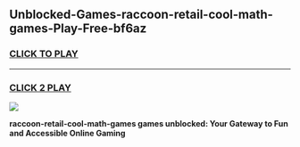 
## Unblocked-Games-raccoon-retail-cool-math-games-Play-Free-bf6az
<h3>
<a href="https://premium76.site?title=raccoon-retail-cool-math-games&ref=21A">CLICK TO PLAY</a></h3>
<hr>

<h3>
<a href="https://premium76.site?title=raccoon-retail-cool-math-games&ref=21A">CLICK 2 PLAY</a>
  
</h3>

<a href="https://premium76.site?title=raccoon-retail-cool-math-games&ref=21A"><img src="https://clearcache.store/games.png"></a>


**raccoon-retail-cool-math-games games unblocked: Your Gateway to Fun and Accessible Online Gaming**

